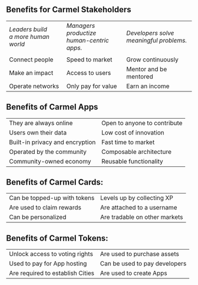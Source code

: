 ## Benefits for Carmel Stakeholders

|  |  |  |
| ------------- | ------------- | ------------- |
| *Leaders build <br/> a more human world*  | *Managers productize <br/> human-centric apps.*  | *Developers solve <br/> meaningful problems.* |  
| | | |
| Connect people | Speed to market |  Grow continuously |
| Make an impact | Access to users | Mentor and be mentored |
| Operate networks | Only pay for value | Earn an income |

## Benefits of Carmel Apps

|   |  |
| ------------- | ------------- |
| They are always online | Open to anyone to contribute |
| Users own their data | Low cost of innovation |
| Built-in privacy and encryption | Fast time to market |
| Operated by the community | Composable architecture |
| Community-owned economy |  Reusable functionality |

## Benefits of Carmel Cards:

|   |  |
| ------------- | ------------- |
| Can be topped-up with tokens | Levels up by collecting XP |
| Are used to claim rewards | Are attached to a username |
| Can be personalized | Are tradable on other markets |

## Benefits of Carmel Tokens:

|   |  |
| ------------- | ------------- |
| Unlock access to voting rights | Are used to purchase assets |
| Used to pay for App hosting | Can be used to pay developers |
| Are required to establish Cities | Are used to create Apps |
